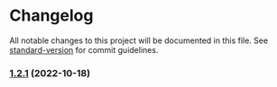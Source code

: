 # Changelog

All notable changes to this project will be documented in this file. See [standard-version](https://github.com/conventional-changelog/standard-version) for commit guidelines.

### [1.2.1](https://github.com/anonimak/mipdevp-blog/compare/v1.2.0...v1.2.1) (2022-10-18)
